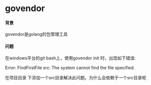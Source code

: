 # govendor

#### 背景

govendor是golang的包管理工具

#### 问题

在windows平台的git bash上，使用govendor init 时，出现如下错误:

Error: FindFirstFile src: The system cannot find the file specified.

在项目目录 下添加一个src目录解决此问题。为什么会依赖于一个src目录呢